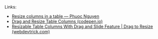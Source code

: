 Links:

- [Resize columns in a table — Phuoc Nguyen](https://phuoc.ng/collection/react-drag-drop/resize-columns-in-a-table/)
- [Drag and Resize Table Columns (codepen.io)](https://codepen.io/graham_saunders/pen/GRGBjV)
- [Resizable Table Columns With Drag and Slide Feature | Drag to Resize (webdevtrick.com)](https://webdevtrick.com/resizable-table-columns/)
